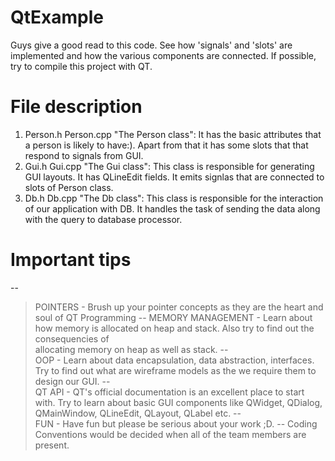# QtExample
Guys give a good read to this code. See how 'signals' and 'slots' are implemented and how the various components are connected. If possible, try to compile this project with QT.

# File description
1) Person.h Person.cpp "The Person class": It has the basic attributes that a person is likely to have:). Apart from that it has     some slots that that respond to signals from GUI.
2) Gui.h Gui.cpp "The Gui class": This class is responsible for generating GUI layouts. It has QLineEdit fields. It emits          signlas that are connected to slots of Person class.
3) Db.h Db.cpp "The Db class": This class is responsible for the interaction of our application with DB. It handles the task of    sending the data along with the query to database processor.

# Important tips
--
> POINTERS - Brush up your pointer concepts as they are the heart and soul of QT Programming
--
> MEMORY MANAGEMENT - Learn about how memory is allocated on heap and stack. Also try to find out the consequencies of      
  allocating memory on heap as well as stack.
--  
> OOP - Learn about data encapsulation, data abstraction, interfaces. Try to find out what are wireframe models as the we 
  require them to design our GUI.
--  
> QT API - QT's official documentation is an excellent place to start with. Try to learn about basic GUI components like 
  QWidget, QDialog, QMainWindow, QLineEdit, QLayout, QLabel etc.
--  
> FUN - Have fun but please be serious about your work ;D.
--
Coding Conventions would be decided when all of the team members are present.
